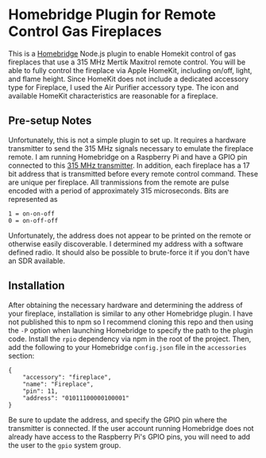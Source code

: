 Homebridge Plugin for Remote Control Gas Fireplaces
===================================================

This is a [Homebridge](https://github.com/nfarina/homebridge) Node.js plugin to enable Homekit control of gas fireplaces that use a 315 MHz Mertik Maxitrol remote control. You will be able to fully control the fireplace via Apple HomeKit, including on/off, light, and flame height. Since HomeKit does not include a dedicated accessory type for Fireplace, I used the Air Purifier accessory type. The icon and available HomeKit characteristics are reasonable for a fireplace.

Pre-setup Notes
---------------

Unfortunately, this is not a simple plugin to set up. It requires a hardware transmitter to send the 315 MHz signals necessary to emulate the fireplace remote. I am running Homebridge on a Raspberry Pi and have a GPIO pin connected to this [315 MHz transmitter](https://www.sparkfun.com/products/10535). In addition, each fireplace has a 17 bit address that is transmitted before every remote control command. These are unique per fireplace. All tranmissions from the remote are pulse encoded with a period of approximately 315 microseconds. Bits are represented as

    1 = on-on-off
    0 = on-off-off

Unfortunately, the address does not appear to be printed on the remote or otherwise easily discoverable. I determined my address with a software defined radio. It should also be possible to brute-force it if you don't have an SDR available.

Installation
------------
After obtaining the necessary hardware and determining the address of your fireplace, installation is similar to any other Homebridge plugin. I have not published this to npm so I recommend cloning this repo and then using the `-P` option when launching Homebridge to specify the path to the plugin code. Install the `rpio` dependency via npm in the root of the project. Then, add the following to your Homebridge `config.json` file in the `accessories` section:

    {
        "accessory": "fireplace",
        "name": "Fireplace",
        "pin": 11,
        "address": "01011100000100001"
    }

Be sure to update the address, and specify the GPIO pin where the transmitter is connected. If the user account running Homebridge does not already have access to the Raspberry Pi's GPIO pins, you will need to add the user to the `gpio` system group.
